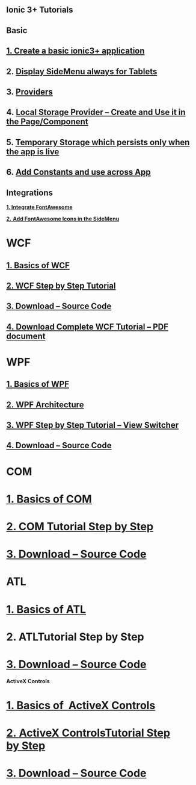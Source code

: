 ## Ionic 3+ Tutorials

## Basic

## [1. Create a basic ionic3+ application](blog/2018/02/03/ionic-basic-mobile-app)

## 2. [Display SideMenu always for Tablets](http://nagvbt.wordpress.com/2018/07/how-to-display-menu-always-for-tablets.html)

## 3. [Providers](http://nagvbt.wordpress.com/2018/06/how-to-add-providers-in-ionic3.html)

## 4. [Local Storage Provider – Create and Use it in the Page/Component](http://nagvbt.wordpress.com/2018/06/how-to-create-and-use-local.html)

## 5. [Temporary Storage which persists only when the app is live](http://nagvbt.wordpress.com/2018/06/temporary-storage-which-persists-only.html)

## 6. [Add Constants and use across App](http://nagvbt.wordpress.com/2018/07/how-to-add-constants-and-use-across.html)

## Integrations

**[1. Integrate FontAwesome](http://nagvbt.wordpress.com/2018/04/how-to-add-fontawesome-to-ionic3-apps.html)**

[**2.** **Add FontAwesome Icons in the SideMenu**](http://nagvbt.wordpress.com/2018/05/how-to-add-fontawesome-icons-in.html) 

# WCF

## [1. Basics of WCF](http://nagvbt.wordpress.com/2011/08/30/basics-of-wcf/)

## [2. WCF Step by Step Tutorial](http://nagvbt.wordpress.com/articles/wcf-tutorials/)

## [3. Download – Source Code](https://skydrive.live.com/embedicon.aspx/WP-Articles-code/WcfMathServLib.rar?cid=a4632b15b9474d67&sc=documents)

## [4. Download Complete WCF Tutorial – PDF document](https://skydrive.live.com/embedicon.aspx/WP-Articles-code/nagvbtWCF.pdf?cid=a4632b15b9474d67&sc=documents)

# WPF

## [1. Basics of WPF](http://nagvbt.wordpress.com/2012/07/01/wpf-basics/)

## [2. WPF Architecture](http://nagvbt.wordpress.com/2012/07/01/wpf-architecture/)

## [3. WPF Step by Step Tutorial – View Switcher](http://nagvbt.wordpress.com/articles/wpf-viewswitcher/)

## [4. Download – Source Code](http://cid-a4632b15b9474d67.office.live.com/self.aspx/WP-Articles-code/SwitchingViews.rar)

# COM

# [1. Basics of COM](http://nagvbt.wordpress.com/articles/com/com_basics/)

# [2. COM Tutorial Step by Step](http://nagvbt.wordpress.com/articles/com/comtutorial/)

# [3. Download – Source Code](https://skydrive.live.com/embedicon.aspx/WP-Articles-code/comMathServLib.zip?cid=a4632b15b9474d67&otos;sc=documents)

# ATL

# [1. Basics of ATL](http://nagvbt.wordpress.com/articles/atl/basics-of-atl/)

# 2. ATLTutorial Step by Step

# [3. Download – Source Code](https://skydrive.live.com/embed?cid=A4632B15B9474D67&resid=A4632B15B9474D67%21472&authkey=AKYEKUUgYgy3GJk)

**ActiveX Controls**

# [1. Basics of  ActiveX Controls](http://nagvbt.wordpress.com/2012/07/08/basics-of-activex-controls/)

# [2. **ActiveX Controls**Tutorial Step by Step](http://nagvbt.wordpress.com/2012/04/01/step-by-step-tutorial-to-create-mfc-activex-control-which-can-be-used-in-html-pages/)

# [3. Download – Source Code](https://skydrive.live.com/embed?cid=A4632B15B9474D67&resid=A4632B15B9474D67%21455&authkey=AFLwfeNAY1B24hg)
